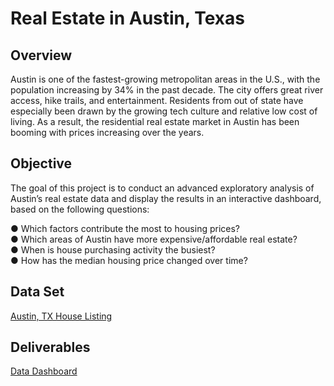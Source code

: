 # Real Estate in Austin, Texas

## Overview
Austin is one of the fastest-growing metropolitan areas in the U.S., with the population increasing by 34% in the past decade. The city offers great river access, hike trails, and entertainment. Residents from out of state have especially been drawn by the growing tech culture and relative low cost of living. As a result, the residential real estate market in Austin has been booming with prices increasing over the years.

## Objective
The goal of this project is to conduct an advanced exploratory analysis of Austin’s real estate data and display the results in an interactive dashboard, based on the following questions:

● Which factors contribute the most to housing prices?  
● Which areas of Austin have more expensive/affordable real estate?  
● When is house purchasing activity the busiest?  
● How has the median housing price changed over time?  

## Data Set
[Austin, TX House Listing](https://www.kaggle.com/datasets/ericpierce/austinhousingprices)

## Deliverables
[Data Dashboard](https://public.tableau.com/app/profile/aditi8442/viz/6_7AustinTXRealEstate/Story1?publish=yes)
